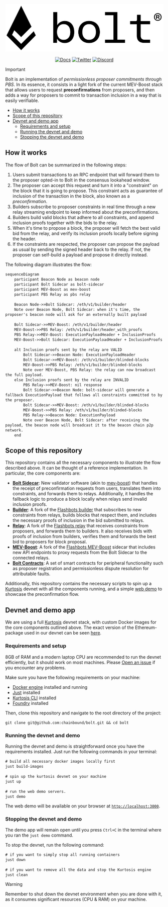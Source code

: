<div align="center">
  <picture>
    <source srcset="./.github/assets/bolt-logo-wm-dark.png" media="(prefers-color-scheme: dark)">
    <source srcset="./.github/assets/bolt-logo-wm-light.png" media="(prefers-color-scheme: light)">
    <img src="./.github/assets/bolt-logo-wm-light.png" alt="BOLT">
  </picture>
</div>

<div align="center">

[![Docs](https://img.shields.io/badge/Docs-7B36ED?style=for-the-badge&logo=gitbook&logoColor=white)][docs]
[![Twitter](https://img.shields.io/badge/Twitter-1DA1F2?style=for-the-badge&logo=twitter&logoColor=white)][twitter]
[![Discord](https://img.shields.io/badge/Discord-7289DA?style=for-the-badge&logo=discord&logoColor=white)][discord]

</div>

> [!IMPORTANT]
> Bolt is an implementation of _permissionless proposer commitments through
> PBS_. In its essence, it consists in a light fork of the current MEV-Boost
> stack that allows users to request **preconfirmations** from proposers, and
> then adds a way for proposers to commit to transaction inclusion in a way that
> is easily verifiable.

<!-- vim-markdown-toc Marked -->

- [How it works](#how-it-works)
- [Scope of this repository](#scope-of-this-repository)
- [Devnet and demo app](#devnet-and-demo-app)
  - [Requirements and setup](#requirements-and-setup)
  - [Running the devnet and demo](#running-the-devnet-and-demo)
  - [Stopping the devnet and demo](#stopping-the-devnet-and-demo)

<!-- vim-markdown-toc -->

## How it works

The flow of Bolt can be summarized in the following steps:

1. Users submit transactions to an RPC endpoint that will forward them to the
   proposer opted-in to Bolt in the consensus lookahead window.
2. The proposer can accept this request and turn it into a "constraint" on the block
   that it is going to propose. This constraint acts as guarantee of inclusion of
   the transaction in the block, also known as a _preconfirmation_.
3. Builders subscribe to proposer constraints in real time through a new relay
   streaming endpoint to keep informed about the preconfirmations.
4. Builders build valid blocks that adhere to all constraints, and append inclusion
   proofs together with the bids to the relay.
5. When it's time to propose a block, the proposer will fetch the best valid bid
   from the relay, and verify its inclusion proofs locally before signing the header.
6. If the constraints are respected, the proposer can propose the payload as usual
   by sending the signed header back to the relay. If not, the proposer can self-build
   a payload and propose it directly instead.

The following diagram illustrates the flow:

```mermaid
sequenceDiagram
    participant Beacon Node as beacon node
    participant Bolt Sidecar as bolt-sidecar
    participant MEV-Boost as mev-boost
    participant PBS Relay as pbs relay

    Beacon Node->>Bolt Sidecar: /eth/v1/builder/header
    Note over Beacon Node, Bolt Sidecar: when it's time, the proposer's beacon node will ask for an externally built payload

    Bolt Sidecar->>MEV-Boost: /eth/v1/builder/header
    MEV-Boost->>PBS Relay: /eth/v1/builder/header_with_proofs
    PBS Relay->>MEV-Boost: ExecutionPayloadHeader + InclusionProofs
    MEV-Boost->>Bolt Sidecar: ExecutionPayloadHeader + InclusionProofs

    alt Inclusion proofs sent by the relay are VALID
        Bolt Sidecar->>Beacon Node: ExecutionPayloadHeader
        Bolt Sidecar->>MEV-Boost: /eth/v1/builder/blinded-blocks
        MEV-Boost->>PBS Relay: /eth/v1/builder/blinded-blocks
        Note over MEV-Boost, PBS Relay: the relay can now broadcast the full payload.
    else Inclusion proofs sent by the relay are INVALID
        PBS Relay->>MEV-Boost: nil response
        Bolt Sidecar->>Beacon Node: bolt-sidecar will generate a fallback ExecutionPayload that follows all constraints committed to by the proposer.
        Bolt Sidecar->>MEV-Boost: /eth/v1/builder/blinded-blocks
        MEV-Boost->>PBS Relay: /eth/v1/builder/blinded-blocks
        PBS Relay->>Beacon Node: ExecutionPayload
        Note over Beacon Node, Bolt Sidecar: after receiving the payload, the beacon node will broadcast it to the beacon chain p2p network.
    end
```

## Scope of this repository

This repository contains all the necessary components to illustrate the flow
described above. It can be thought of a reference implementation.
In particular, the core components are:

- [**Bolt Sidecar**](./bolt-sidecar/): New validator software (akin to [mev-boost][fb-mev-boost])
  that handles the receipt of preconfirmation requests from users, translates them
  into constraints, and forwards them to relays. Additionally, it handles the
  fallback logic to produce a block locally when relays send invalid inclusion proofs.
- [**Builder**](./builder/): A fork of the [Flashbots builder][fb-builder] that
  subscribes to new constraints from relays, builds blocks that respect them, and
  includes the necessary proofs of inclusion in the bid submitted to relays.
- [**Relay**](./mev-boost-relay/): A fork of the [Flashbots relay][fb-relay] that
  receives constraints from proposers, and forwards them to builders. It also
  receives bids with proofs of inclusion from builders, verifies them and forwards
  the best bid to proposers for block proposal.
- [**MEV-Boost**](./mev-boost/): A fork of the [Flashbots MEV-Boost][fb-mev-boost] sidecar
  that includes new API endpoints to proxy requests from the Bolt Sidecar to the connected relays.
- [**Bolt Contracts**](./bolt-contracts/): A set of smart contracts for peripheral functionality
  such as proposer registration and permissionless dispute resolution for attributable faults.

Additionally, this repository contains the necessary scripts to spin up a [Kurtosis][kurtosis] devnet
with all the components running, and a simple [web demo](./bolt-web-demo/) to showcase the preconfirmation flow.

## Devnet and demo app

We are using a full [Kurtosis][kurtosis] devnet stack, with custom Docker images
for the core components outlined above. The exact version of the Ethereum-package used
in our devnet can be seen [here](https://github.com/chainbound/ethereum-package).

### Requirements and setup

8GB of RAM and a modern laptop CPU are recommended to run the devnet efficiently,
but it should work on most machines. Please [Open an issue][new-issue] if you encounter any problems.

Make sure you have the following requirements on your machine:

- [Docker engine](https://docs.docker.com/engine/install/) installed and running
- [Just](https://github.com/casey/just) installed
- [Kurtosis CLI](https://docs.kurtosis.com/install/) installed
- [Foundry](https://book.getfoundry.sh/getting-started/installation) installed

Then, clone this repository and navigate to the root directory of the project:

```shell
git clone git@github.com:chainbound/bolt.git && cd bolt
```

### Running the devnet and demo

Running the devnet and demo is straightforward once you have the requirements
installed. Just run the following commands in your terminal:

```shell
# build all necessary docker images locally first
just build-images

# spin up the kurtosis devnet on your machine
just up

# run the web demo servers.
just demo
```

The web demo will be available on your browser at [`http://localhost:3000`](http://localhost:3000).

### Stopping the devnet and demo

The demo app will remain open until you press `Ctrl+C` in the terminal where
you ran the `just demo` command.

To stop the devnet, run the following command:

```shell
# if you want to simply stop all running containers
just down

# if you want to remove all the data and stop the Kurtosis engine
just clean
```

> [!WARNING]
> Remember to shut down the devnet environment when you are done with it, as it
> consumes significant resources (CPU & RAM) on your machine.

<!-- Links -->

[twitter]: https://twitter.com/chainbound_
[discord]: https://discord.gg/pK8GgjxYQS
[docs]: https://chainbound.github.io/bolt-docs/
[new-issue]: https://github.com/chainbound/bolt/issues/new
[fb-mev-boost]: https://github.com/flashbots/mev-boost
[fb-relay]: https://github.com/flashbots/mev-boost-relay
[fb-builder]: https://github.com/flashbots/builder
[kurtosis]: https://www.kurtosis.com/
